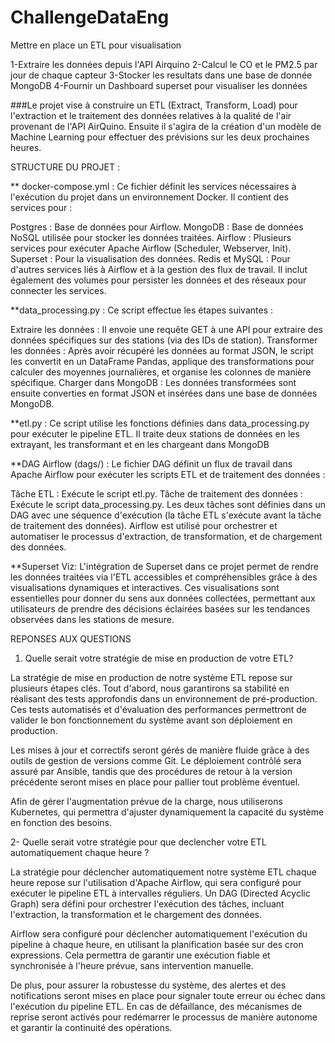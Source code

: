 # ChallengeDataEng
Mettre en place un ETL pour visualisation

1-Extraire les données depuis l'API Airquino
2-Calcul le CO et le PM2.5 par jour de chaque capteur
3-Stocker les resultats dans une base de donnée MongoDB
4-Fournir un Dashboard superset pour visualiser les données 

###Le projet vise à construire un ETL (Extract, Transform, Load) pour l'extraction et le traitement des données relatives à la qualité de l'air provenant de l'API AirQuino. Ensuite il s'agira de la création d'un modèle de Machine Learning pour effectuer des prévisions sur les deux prochaines heures.

STRUCTURE DU PROJET : 

** docker-compose.yml :
Ce fichier définit les services nécessaires à l'exécution du projet dans un environnement Docker. Il contient des services pour :

Postgres : Base de données pour Airflow.
MongoDB : Base de données NoSQL utilisée pour stocker les données traitées.
Airflow : Plusieurs services pour exécuter Apache Airflow (Scheduler, Webserver, Init).
Superset : Pour la visualisation des données.
Redis et MySQL : Pour d'autres services liés à Airflow et à la gestion des flux de travail.
Il inclut également des volumes pour persister les données et des réseaux pour connecter les services.



**data_processing.py :
Ce script effectue les étapes suivantes :

Extraire les données : Il envoie une requête GET à une API pour extraire des données spécifiques sur des stations (via des IDs de station).
Transformer les données : Après avoir récupéré les données au format JSON, le script les convertit en un DataFrame Pandas, applique des transformations pour calculer des moyennes journalières, et organise les colonnes de manière spécifique.
Charger dans MongoDB : Les données transformées sont ensuite converties en format JSON et insérées dans une base de données MongoDB.



**etl.py :
Ce script utilise les fonctions définies dans data_processing.py pour exécuter le pipeline ETL. Il traite deux stations de données en les extrayant, les transformant et en les chargeant dans MongoDB


**DAG Airflow (dags/) :
Le fichier DAG définit un flux de travail dans Apache Airflow pour exécuter les scripts ETL et de traitement des données :

Tâche ETL : Exécute le script etl.py.
Tâche de traitement des données : Exécute le script data_processing.py.
Les deux tâches sont définies dans un DAG avec une séquence d'exécution (la tâche ETL s'exécute avant la tâche de traitement des données).
Airflow est utilisé pour orchestrer et automatiser le processus d'extraction, de transformation, et de chargement des données.

**Superset Viz: 
L'intégration de Superset dans ce projet permet de rendre les données traitées via l'ETL accessibles et compréhensibles grâce à des visualisations dynamiques et interactives. Ces visualisations sont essentielles pour donner du sens aux données collectées, permettant aux utilisateurs de prendre des décisions éclairées basées sur les tendances observées dans les stations de mesure.


REPONSES AUX QUESTIONS 

1. Quelle serait votre stratégie de mise en production de votre ETL?

La stratégie de mise en production de notre système ETL repose sur plusieurs étapes clés. Tout d'abord, nous garantirons sa stabilité en réalisant des tests approfondis dans un environnement de pré-production. Ces tests automatisés et d'évaluation des performances permettront de valider le bon fonctionnement du système avant son déploiement en production.

Les mises à jour et correctifs seront gérés de manière fluide grâce à des outils de gestion de versions comme Git. Le déploiement contrôlé sera assuré par Ansible, tandis que des procédures de retour à la version précédente seront mises en place pour pallier tout problème éventuel.

Afin de gérer l'augmentation prévue de la charge, nous utiliserons Kubernetes, qui permettra d'ajuster dynamiquement la capacité du système en fonction des besoins.


2- Quelle serait votre stratégie pour que declencher votre ETL automatiquement chaque heure ?

La stratégie pour déclencher automatiquement notre système ETL chaque heure repose sur l'utilisation d'Apache Airflow, qui sera configuré pour exécuter le pipeline ETL à intervalles réguliers. Un DAG (Directed Acyclic Graph) sera défini pour orchestrer l'exécution des tâches, incluant l'extraction, la transformation et le chargement des données.

Airflow sera configuré pour déclencher automatiquement l'exécution du pipeline à chaque heure, en utilisant la planification basée sur des cron expressions. Cela permettra de garantir une exécution fiable et synchronisée à l'heure prévue, sans intervention manuelle.

De plus, pour assurer la robustesse du système, des alertes et des notifications seront mises en place pour signaler toute erreur ou échec dans l'exécution du pipeline ETL. En cas de défaillance, des mécanismes de reprise seront activés pour redémarrer le processus de manière autonome et garantir la continuité des opérations.
